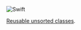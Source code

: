 ![Swift](https://github.com/janodev/kit/workflows/Swift/badge.svg?branch=main)

[Reusable unsorted classes](https://janodev.github.io/Kit/documentation/kit/).
